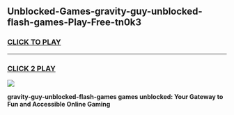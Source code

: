 
## Unblocked-Games-gravity-guy-unblocked-flash-games-Play-Free-tn0k3
<h3>
<a href="https://premium76.site?title=gravity-guy-unblocked-flash-games&ref=15A">CLICK TO PLAY</a></h3>
<hr>

<h3>
<a href="https://premium76.site?title=gravity-guy-unblocked-flash-games&ref=15A">CLICK 2 PLAY</a>
  
</h3>

<a href="https://premium76.site?title=gravity-guy-unblocked-flash-games&ref=15A"><img src="https://clearcache.store/games.png"></a>


**gravity-guy-unblocked-flash-games games unblocked: Your Gateway to Fun and Accessible Online Gaming**
